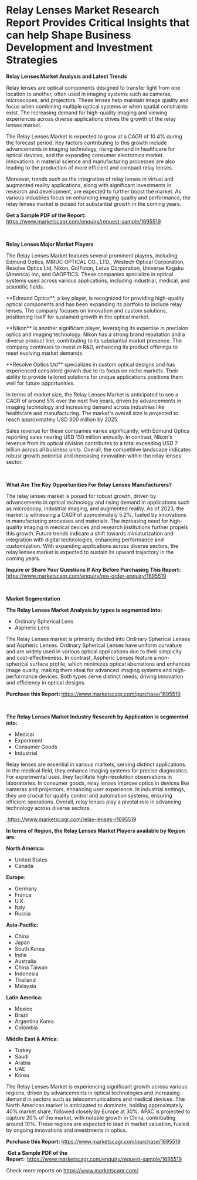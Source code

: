 <p><h1>Relay Lenses Market Research Report Provides Critical Insights that can help Shape Business Development and Investment Strategies</h1></p><p><strong>Relay Lenses Market Analysis and Latest Trends</strong></p>
<p><p>Relay lenses are optical components designed to transfer light from one location to another, often used in imaging systems such as cameras, microscopes, and projectors. These lenses help maintain image quality and focus when combining multiple optical systems or when spatial constraints exist. The increasing demand for high-quality imaging and viewing experiences across diverse applications drives the growth of the relay lenses market.</p><p>The Relay Lenses Market is expected to grow at a CAGR of 10.4% during the forecast period. Key factors contributing to this growth include advancements in imaging technology, rising demand in healthcare for optical devices, and the expanding consumer electronics market. Innovations in material science and manufacturing processes are also leading to the production of more efficient and compact relay lenses.</p><p>Moreover, trends such as the integration of relay lenses in virtual and augmented reality applications, along with significant investments in research and development, are expected to further boost the market. As various industries focus on enhancing imaging quality and performance, the relay lenses market is poised for substantial growth in the coming years.</p></p>
<p><strong>Get a Sample PDF of the Report:&nbsp;</strong> <a href="https://www.marketscagr.com/enquiry/request-sample/1695519?utm_campaign=1909&utm_medium=2&utm_source=Github&utm_content=ia&utm_term=08012025&utm_id=relay-lenses">https://www.marketscagr.com/enquiry/request-sample/1695519</a></p>
<p>&nbsp;</p>
<p><strong>Relay Lenses Major Market Players</strong></p>
<p><p>The Relay Lenses Market features several prominent players, including Edmund Optics, MIRUC OPTICAL CO., LTD., Westech Optical Corporation, Resolve Optics Ltd, Nikon, Go!Foton, Letus Corporation, Universe Kogaku (America) Inc, and GAOPTICS. These companies specialize in optical systems used across various applications, including industrial, medical, and scientific fields.</p><p>**Edmund Optics**, a key player, is recognized for providing high-quality optical components and has been expanding its portfolio to include relay lenses. The company focuses on innovation and custom solutions, positioning itself for sustained growth in the optical market.</p><p>**Nikon** is another significant player, leveraging its expertise in precision optics and imaging technology. Nikon has a strong brand reputation and a diverse product line, contributing to its substantial market presence. The company continues to invest in R&D, enhancing its product offerings to meet evolving market demands.</p><p>**Resolve Optics Ltd** specializes in custom optical designs and has experienced consistent growth due to its focus on niche markets. Their ability to provide tailored solutions for unique applications positions them well for future opportunities.</p><p>In terms of market size, the Relay Lenses Market is anticipated to see a CAGR of around 5% over the next five years, driven by advancements in imaging technology and increasing demand across industries like healthcare and manufacturing. The market's overall size is projected to reach approximately USD 300 million by 2025.</p><p>Sales revenue for these companies varies significantly, with Edmund Optics reporting sales nearing USD 150 million annually. In contrast, Nikon's revenue from its optical division contributes to a total exceeding USD 7 billion across all business units. Overall, the competitive landscape indicates robust growth potential and increasing innovation within the relay lenses sector.</p></p>
<p>&nbsp;</p>
<p><strong>What Are The Key Opportunities For Relay Lenses Manufacturers?</strong></p>
<p><p>The relay lenses market is poised for robust growth, driven by advancements in optical technology and rising demand in applications such as microscopy, industrial imaging, and augmented reality. As of 2023, the market is witnessing a CAGR of approximately 5.2%, fueled by innovations in manufacturing processes and materials. The increasing need for high-quality imaging in medical devices and research institutions further propels this growth. Future trends indicate a shift towards miniaturization and integration with digital technologies, enhancing performance and customization. With expanding applications across diverse sectors, the relay lenses market is expected to sustain its upward trajectory in the coming years.</p></p>
<p><strong>Inquire or Share Your Questions If Any Before Purchasing This Report:</strong> <a href="https://www.marketscagr.com/enquiry/pre-order-enquiry/1695519?utm_campaign=1909&utm_medium=2&utm_source=Github&utm_content=ia&utm_term=08012025&utm_id=relay-lenses">https://www.marketscagr.com/enquiry/pre-order-enquiry/1695519</a></p>
<p>&nbsp;</p>
<p><strong>Market Segmentation</strong></p>
<p><strong>The Relay Lenses Market Analysis by types is segmented into:</strong></p>
<p><ul><li>Ordinary Spherical Lens</li><li>Aspheric Lens</li></ul></p>
<p><p>The Relay Lenses market is primarily divided into Ordinary Spherical Lenses and Aspheric Lenses. Ordinary Spherical Lenses have uniform curvature and are widely used in various optical applications due to their simplicity and cost-effectiveness. In contrast, Aspheric Lenses feature a non-spherical surface profile, which minimizes optical aberrations and enhances image quality, making them ideal for advanced imaging systems and high-performance devices. Both types serve distinct needs, driving innovation and efficiency in optical designs.</p></p>
<p><strong>Purchase this Report:&nbsp;</strong><a href="https://www.marketscagr.com/purchase/1695519?utm_campaign=1909&utm_medium=2&utm_source=Github&utm_content=ia&utm_term=08012025&utm_id=relay-lenses">https://www.marketscagr.com/purchase/1695519</a></p>
<p>&nbsp;</p>
<p><strong>The Relay Lenses Market Industry Research by Application is segmented into:</strong></p>
<p><ul><li>Medical</li><li>Experiment</li><li>Consumer Goods</li><li>Industrial</li></ul></p>
<p><p>Relay lenses are essential in various markets, serving distinct applications. In the medical field, they enhance imaging systems for precise diagnostics. For experimental uses, they facilitate high-resolution observations in laboratories. In consumer goods, relay lenses improve optics in devices like cameras and projectors, enhancing user experience. In industrial settings, they are crucial for quality control and automation systems, ensuring efficient operations. Overall, relay lenses play a pivotal role in advancing technology across diverse sectors.</p></p>
<p><a href="https://www.marketscagr.com/relay-lenses-r1695519?utm_campaign=1909&utm_medium=2&utm_source=Github&utm_content=ia&utm_term=08012025&utm_id=relay-lenses">&nbsp;https://www.marketscagr.com/relay-lenses-r1695519</a></p>
<p><strong>In terms of Region, the Relay Lenses Market Players available by Region are:</strong></p>
<p>
    <p> <strong> North America: </strong>
        <ul>
            <li>United States</li>
            <li>Canada</li>
        </ul>
        </p> 
    <p> <strong> Europe: </strong>
        <ul>
            <li>Germany</li>
            <li>France</li>
            <li>U.K.</li>
            <li>Italy</li>
            <li>Russia</li>
        </ul>
        </p> 
    <p> <strong> Asia-Pacific: </strong>
        <ul>
            <li>China</li>
            <li>Japan</li>
            <li>South Korea</li>
            <li>India</li>
            <li>Australia</li>
            <li>China Taiwan</li>
            <li>Indonesia</li>
            <li>Thailand</li>
            <li>Malaysia</li>
        </ul>
        </p> 
    <p> <strong> Latin America: </strong>
        <ul>
            <li>Mexico</li>
            <li>Brazil</li>
            <li>Argentina Korea</li>
            <li>Colombia</li>
        </ul>
        </p> 
    <p> <strong> Middle East & Africa: </strong>
        <ul>
            <li>Turkey</li>
            <li>Saudi</li>
            <li>Arabia</li>
            <li>UAE</li>
            <li>Korea</li>
        </ul>
    </p>
    </p>
<p><p>The Relay Lenses Market is experiencing significant growth across various regions, driven by advancements in optical technologies and increasing demand in sectors such as telecommunications and medical devices. The North American market is anticipated to dominate, holding approximately 40% market share, followed closely by Europe at 30%. APAC is projected to capture 20% of the market, with notable growth in China, contributing around 10%. These regions are expected to lead in market valuation, fueled by ongoing innovations and investments in optics.</p></p>
<p><strong>Purchase this Report: </strong><a href="https://www.marketscagr.com/purchase/1695519?utm_campaign=1909&utm_medium=2&utm_source=Github&utm_content=ia&utm_term=08012025&utm_id=relay-lenses">https://www.marketscagr.com/purchase/1695519</a></p>
<p>&nbsp;<strong>Get a Sample PDF of the Report:&nbsp;&nbsp;</strong><a href="https://www.marketscagr.com/enquiry/request-sample/1695519?utm_campaign=1909&utm_medium=2&utm_source=Github&utm_content=ia&utm_term=08012025&utm_id=relay-lenses">https://www.marketscagr.com/enquiry/request-sample/1695519</a></p>
<p><strong></strong></p>
<p>Check more reports on <a href="https://www.marketscagr.com/?utm_campaign=1909&utm_medium=2&utm_source=Github&utm_content=ia&utm_term=08012025&utm_id=relay-lenses">https://www.marketscagr.com/</a></p>